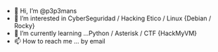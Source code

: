 - 👋 Hi, I’m @p3p3mans
- 👀 I’m interested in CyberSeguridad / Hacking Etico / Linux {Debian / Rocky}
- 🌱 I’m currently learning ...Python / Asterisk / CTF {HackMyVM}
- 📫 How to reach me ... by email

<!---
p3p3mans/p3p3mans is a ✨ special ✨ repository because its `README.md` (this file) appears on your GitHub profile.
You can click the Preview link to take a look at your changes.
--->
